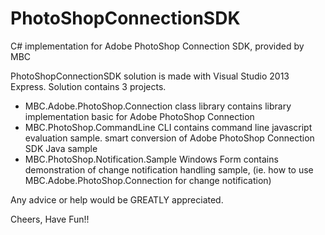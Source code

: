PhotoShopConnectionSDK
======================

C# implementation for Adobe PhotoShop Connection SDK, provided by MBC

PhotoShopConnectionSDK solution is made with Visual Studio 2013 Express.
Solution contains 3 projects.
- MBC.Adobe.PhotoShop.Connection
  class library
  contains library implementation basic for Adobe PhotoShop Connection
- MBC.PhotoShop.CommandLine
  CLI
  contains command line javascript evaluation sample.
  smart conversion of Adobe PhotoShop Connection SDK Java sample
- MBC.PhotoShop.Notification.Sample
  Windows Form
  contains demonstration of change notification handling sample,
  (ie. how to use MBC.Adobe.PhotoShop.Connection for change notification)
  
Any advice or help would be GREATLY appreciated.

Cheers, Have Fun!!
